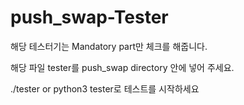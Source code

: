 # push_swap-Tester

해당 테스터기는 Mandatory part만 체크를 해줍니다.

해당 파일 tester를 push_swap directory 안에 넣어 주세요.

./tester or python3 tester로 테스트를 시작하세요
